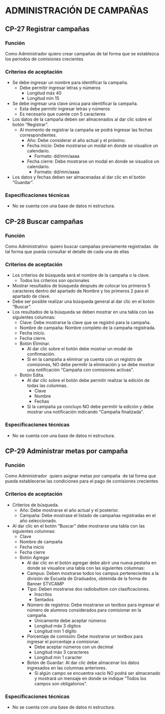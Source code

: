 # ADMINISTRACIÓN DE CAMPAÑAS 

## CP-27 Registrar campañas 

### Función

Como Administrador
quiero crear campañas
de tal forma que se establezca los periodos de comisiones crecientes


### Criterios de aceptación 

- Se debe ingresar un nombre para identificar la campaña.
	- Debe permitir ingresar letras y números
		- Longitud máx 40
		- Longitud min 15
- Se debe ingresar una clave única para identificar la campaña.
	- Esta debe permitir ingresar letras y números
	- Es necesario que cuente con 5 caracteres
- Los datos de la campaña deben ser almacenados al dar clic sobre el botón “Registrar”.
	- Al momento de registrar la campaña se podrá ingresar las fechas correspondientes.
		- Año: Debe considerar el año actual y el próximo.
		- Fecha inicio: Debe mostrarse un modal en donde se visualice un calendario. 
			- Formato: dd/mm/aaaa
		- Fecha cierre: Debe mostrarse un modal en donde se visualice un calendario. 
			- Formato: dd/mm/aaaa
- Los datos y fechas deben ser almacenadas al dar clic en el botón “Guardar”. 

### Especificaciones técnicas 

- No se cuenta con una base de datos ni estructura.




## CP-28 Buscar campañas 

### Función

Como Administrativo 
quiero buscar campañas previamente registradas 
de tal forma que pueda consultar el detalle de cada una de ellas

### Criterios de aceptación 

- Los criterios de búsqueda será el nombre de la campaña o la clave. 
	- Todos los criterios son opcionales
- Mostrar resultados de búsqueda después de colocar los primeros 5 caracteres dentro del apartado de Nombre y los primeros 2 para el apartado de clave.
- Debe ser posible realizar una búsqueda general al dar clic en el botón “Buscar”.
- Los resultados de la búsqueda se deben mostrar en una tabla con las siguientes columnas: 
	- Clave: Debe mostrarse la clave que se registró para la campaña.
	- Nombre de campaña: Nombre completo de la campaña registrada.
	- Fecha inicio.
	- Fecha cierre.
	- Botón Eliminar.
		- Al dar clic sobre el botón debe mostrar un modal de confirmación.
		- Si en la campaña a eliminar ya cuenta con un registro de comisiones, NO debe permitir la eliminación y se debe mostrar una notificación “Campaña con comisiones activas”.
	- Botón Edita.
		- Al dar clic sobre el botón debe permitir realizar la edición de todas las columnas.
			- Clave
			- Nombre
			- Fechas
		- Si la campaña ya concluyo NO debe permitir la edición y debe mostrar una notificación indicando “Campaña finalizada”. 

### Especificaciones técnicas 

- No se cuenta con una base de datos ni estructura.


## CP-29 Administrar metas por campaña 

### Función

Como Administrador 
quiero asignar metas por campaña 
de tal forma que pueda establecerse las condiciones para el pago de comisiones crecientes


### Criterios de aceptación 

- Criterios de búsqueda.
	- Año: Debe mostrarse el año actual y el posterior.
	- Campaña: Debe mostrase el listado de campañas registradas en el año seleccionado.
- Al dar clic en el botón “Buscar” debe mostrarse una tabla con las siguientes columnas: 
	- Clave
	- Nombre de campaña
	- Fecha inicio
	- Fecha cierre
	- Botón Agregar
		- Al dar clic en el botón agregar debe abrir una nueva pestaña en donde se visualice una tabla con las siguientes columnas:
		- Campus: Deben mostrarse todos los campus pertenecientes a la división de Escuela de Graduados, obtenida de la forma de Banner STVCAMP 
		- Tipo: Deben mostrarse dos radiobuttom con clasificaciones.
			- Inscritos
			- Sentados
		- Número de registros: Debe mostrarse un textbox para ingresar el número de alumnos considerados para comisionar en la campaña.
			- Únicamente debe aceptar números
			- Longitud máx 3 dígitos
			- Longitud min 1 dígito
		- Porcentaje de comisión: Debe mostrarse un textbox para ingresar el porcentaje a comisionar.
			- Debe aceptar números con un decimal
			- Longitud máx 3 caracteres
			- Longitud min 1 caracter
		- Botón de Guardar: Al dar clic debe almacenar los datos ingresados en las columnas anteriores.
			- Si algún campo se encuentra vacío NO podrá ser almacenado y mostrará un mensaje en donde se indique “Todos los campos son obligatorios”.

### Especificaciones técnicas 

- No se cuenta con una base de datos ni estructura.

